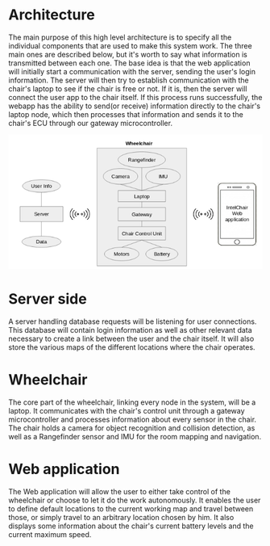 # Architecture

The main purpose of this high level architecture is to specify all the individual components that are used to make this system work. The three main ones are described below, but it's worth to say what information is transmitted between each one. The base idea is that the web application will initially start a communication with the server, sending the user's login information. The server will then try to establish communication with the chair's laptop to see if the chair is free or not. If it is, then the server will connect the user app to the chair itself. If this process runs successfully, the webapp has the ability to send(or receive) information directly to the chair's laptop node, which then processes that information and sends it to the chair's ECU through our gateway microcontroller.

![arch](img/architecture.png)


# Server side

A server handling database requests will be listening for user connections. This database will contain login information as well as other relevant data necessary to create a link between the user and the chair itself. It will also store the various maps of the different locations where the chair operates.

# Wheelchair

The core part of the wheelchair, linking every node in the system, will be a laptop. It communicates with the chair's control unit through a gateway microcontroller and processes information about every sensor in the chair.
The chair holds a camera for object recognition and collision detection, as well as a Rangefinder sensor and IMU for the room mapping and navigation.

# Web application

The Web application will allow the user to either take control of the wheelchair or choose to let it do the work autonomously. It enables the user to define default locations to the current working map and travel between those, or simply travel to an arbitrary location chosen by him. It also displays some information about the chair's current battery levels and the current maximum speed.


